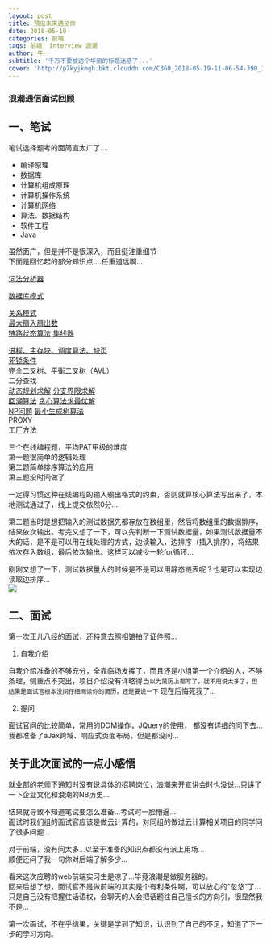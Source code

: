 ```yaml
---
layout: post
title: 预见未来遇见你
date: 2018-05-19
categories: 前端
tags: 前端  interview 浪潮 
author: 牛一 
subtitle: '千万不要被这个华丽的标题迷惑了...'
cover: 'http://p7kyjkmgh.bkt.clouddn.com/C360_2018-05-19-11-06-54-390_1.jpg'
---  
```



 
### 浪潮通信面试回顾  



## 一、笔试  

笔试选择题考的面简直太广了.... 

* 编译原理 
* 数据库  
* 计算机组成原理  
* 计算机操作系统  
* 计算机网络
* 算法、数据结构  
* 软件工程  
* Java  

虽然面广，但是并不是很深入，而且挺注重细节  
下面是回忆起的部分知识点....任重道远啊...  


[词法分析器](https://www.cnblogs.com/zyrblog/p/6885922.html)  

[数据库模式](https://baike.baidu.com/item/%E6%95%B0%E6%8D%AE%E5%BA%93%E4%B8%89%E7%BA%A7%E6%A8%A1%E5%BC%8F/8143441?fr=aladdin)  

[关系模式](https://blog.csdn.net/zhq88/article/details/52701113)    
[最大扇入扇出数](https://blog.csdn.net/Y673582465/article/details/73835869)  
[链路状态算法](https://blog.csdn.net/nineteen_/article/details/50347549)
[集线器](https://baike.baidu.com/item/%E9%9B%86%E7%BA%BF%E5%99%A8/214614)  

[进程、主存块、调度算法、缺页](https://blog.csdn.net/zhangleilei4869/article/details/24311501)  
[死锁条件](https://blog.csdn.net/jyy305/article/details/70077042)  
完全二叉树、平衡二叉树（AVL）  
二分查找  
[动态规划求解](https://blog.csdn.net/baidu_28312631/article/details/47418773)
[分支界限求解](https://blog.csdn.net/liufeng_king/article/details/8900872)  
[回溯算法](https://blog.csdn.net/qq_32400847/article/details/51474105) 
[贪心算法求最优解](https://blog.csdn.net/qq_32400847/article/details/51336300)  
[NP问题](https://blog.csdn.net/databatman/article/details/49304295) 
[最小生成树算法](https://blog.csdn.net/gettogetto/article/details/53216951)  
PROXY  
[工厂方法](https://www.jianshu.com/p/e55fbddc071c)  


三个在线编程题，平均PAT甲级的难度  
第一题很简单的逻辑处理  
第二题简单排序算法的应用  
第三题没时间做了  
  
一定得习惯这种在线编程的输入输出格式的约束，否则就算核心算法写出来了，本地测试通过了，线上提交依然0分...

第二题当时是想把输入的测试数据先都存放在数组里，然后将数组里的数据排序，结果依次输出。考完又想了一下，可以先判断一下测试数据量，如果测试数据量不大的话，是不是可以用在线处理的方式，边读输入，边排序（插入排序），将结果依次存入数组，最后依次输出。这样可以减少一轮for循环...
  
刚刚又想了一下，测试数据量大的时候是不是可以用静态链表呢？也是可以实现边读取边排序...    
![](http://p7kyjkmgh.bkt.clouddn.com/C360_2018-05-19-11-11-40-894.jpg)

## 二、面试  

第一次正儿八经的面试，还特意去照相馆拍了证件照... 
 1. 自我介绍  

自我介绍准备的不够充分，全靠临场发挥了，而且还是小组第一个介绍的人，不够条理，侧重点不突出，项目介绍没有详略得当`以为简历上都写了，就不用说太多了，但结果是面试官根本没间仔细阅读你的简历，还是要说一下` 现在后悔死我了...  

 2.  提问  

面试官问的比较简单，常用的DOM操作，JQuery的使用，
都没有详细的问下去...  
我都准备了aJax跨域、响应式页面布局，但是都没问...  
      
    
## 关于此次面试的一点小感悟  
就业部的老师下通知时没有说具体的招聘岗位，浪潮来开宣讲会时也没说...只讲了一下企业文化和浪潮的NB历史...  


结果就导致不知道笔试要怎么准备...考试时一脸懵逼...  
面试时我们组的面试官应该是做云计算的，对同组的做过云计算相关项目的同学问了很多问题...

对于前端，没有问太多...以至于准备的知识点都没有派上用场...  
顺便还问了我一句你对后端了解多少...  



看来这次应聘的web前端实习生是凉了...毕竟浪潮是做服务器的。  
回来后想了想，面试官不是做前端的其实是个有利条件啊，可以放心的“忽悠”了...  
只是自己没有把握住话语权，会聊天的人会把话题往自己擅长的方向引，很显然我不是...


第一次面试，不在乎结果，关键是学到了知识，认识到了自己的不足，知道了下一步的学习方向。 












